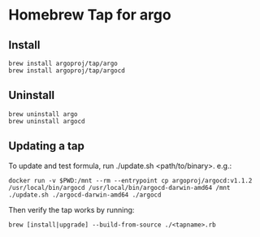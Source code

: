 # Homebrew Tap for argo

## Install
```
brew install argoproj/tap/argo
brew install argoproj/tap/argocd
```

## Uninstall
```
brew uninstall argo
brew uninstall argocd
```

## Updating a tap
To update and test formula, run ./update.sh <path/to/binary>. e.g.:
```
docker run -v $PWD:/mnt --rm --entrypoint cp argoproj/argocd:v1.1.2 /usr/local/bin/argocd /usr/local/bin/argocd-darwin-amd64 /mnt
./update.sh ./argocd-darwin-amd64 ./argocd
```
Then verify the tap works by running:
```
brew [install|upgrade] --build-from-source ./<tapname>.rb
```
